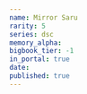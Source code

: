 ```yaml
---
name: Mirror Saru
rarity: 5
series: dsc
memory_alpha:
bigbook_tier: -1
in_portal: true
date:
published: true
---
```



